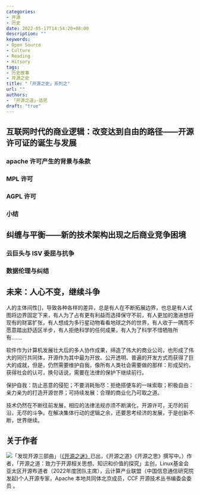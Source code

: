 ```yaml
---
categories:
- 开源
- 历史
date: 2022-05-17T14:54:20+08:00
description: ""
keywords:
- Open Source
- Culture
- Reading
- Hitsory
tags:
- 历史故事
- 开源之史
title: "「开源之史」系列之"
url: ""
authors:
- 「开源之道」·适兕
draft: "true"
---
```


## 互联网时代的商业逻辑：改变达到自由的路径——开源许可证的诞生与发展

### apache 许可产生的背景与条款

### MPL 许可

### AGPL 许可

### 小结



## 纠缠与平衡——新的技术架构出现之后商业竞争困境

### 云巨头与 ISV 委屈与抗争



### 数据伦理与纠结



## 未来：人心不变，继续斗争

人的主体间性[]，导致各种各样的差异，总是有人在不断拓展边界，也总是有人试图将边界固定下来，有人为了占有更有利益而选择保守不前，有人更加的激进想将现有的财富扩张，有人想成为多行星动物看看地球之外的世界，有人收于一隅而不愿意踏出舒适区半步，有人拒绝科学的任何成果，有人为了科学不惜牺牲所有.......

软件作为计算机发展壮大后的多人协作成果，缔造了伟大的商业公司，也形成了伟大的同行共同体，开源作为其中最为开放、公开透明、普遍的开发方式而获得了巨大的成就，但是，仍然需要维护自我，像所有人类社会需要做的那样：形成契约，获得社会的认可，换句话说，需要在法律的保护下继续前行。

保护自我：防止恶意的侵犯；不要消耗殆尽：拒绝搭便车的一味索取；积极自由：亲力亲为的打造开源世界；可持续发展：合理的商业化乃可取之道。

技术仍然在不断往前发展，相应的法律法规亦须不断演化，开源许可，无尽的前沿，无尽的斗争。在解决集体行动的逻辑之余，还要思考经济的发展，于是创新不断，世界继续。

## 关于作者

![](/public/kuosi-face-of-os.png)「发现开源三部曲」（[《开源之迷》](posts/book-of-open-source/the-fascinating-of-open-source/)已出，《开源之道》《开源之思》撰写中。）作者，「开源之道：致力于开源相关思想、知识和价值的探究」主创，Linux基金会亚太区开源布道者（2022年度团队主席），云计算产业联盟（中国信息通信研究院发起)个人开源专家，Apache 本地共同体北京成员，CCF 开源技术丛书编委会委员 。
